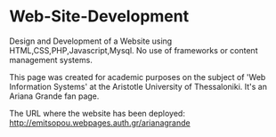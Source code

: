 # Web-Site-Development
Design and Development of a Website using HTML,CSS,PHP,Javascript,Mysql. No use of frameworks or content management systems.

This page was created for academic purposes on the subject of 'Web Information Systems' at the Aristotle University of Thessaloniki. It's an Ariana Grande fan page.

The URL where the website has been deployed:
http://emitsopou.webpages.auth.gr/arianagrande

